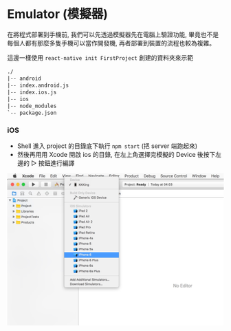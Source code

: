 # Emulator (模擬器)
在將程式部署到手機前, 我們可以先透過模擬器先在電腦上驗證功能, 畢竟也不是每個人都有那麼多隻手機可以當作開發機, 再者部署到裝置的流程也較為複雜。

這邊一樣使用 `react-native init FirstProject` 創建的資料夾來示範

```
./
|-- android
|-- index.android.js
|-- index.ios.js
|-- ios
|-- node_modules
`-- package.json
```

### iOS
* Shell 進入 project 的目錄底下執行 `npm start` (把 server 端跑起來)
* 然後再用用 Xcode 開啟 ios 的目錄, 在左上角選擇完模擬的 Device 後按下左邊的 ▷ 按鈕進行編譯

![](IphoneEmulator.jpg)